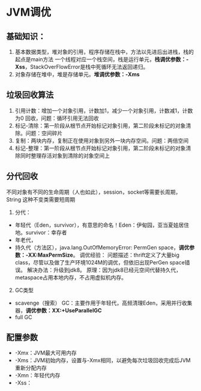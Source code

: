 # JVM调优

## 基础知识：
1. 基本数据类型，堆对象的引用，程序存储在栈中，方法以先进后出进栈，栈的起点是main方法
一个线程对应一个栈空间，栈是运行单元，**栈调优参数：-Xss**，StackOverFlowError是栈中死循环无法返回递归。
2. 对象存储在堆中，堆是存储单元。**堆调优参数：-Xms**

## 垃圾回收算法
1. 引用计数：增加一个对象引用，计数加1，减少一个对象引用，计数减1，计数为0 回收，问题：循环引用无法回收
2. 标记-清除：第一阶段从根节点开始标记对象引用，第二阶段未标记的对象清除。问题：空间碎片
3. 复制：两块内存，复制正在使用对象到另外一块内存空间。问题：两倍空间
4. 标记-整理：第一阶段从根节点开始标记对象引用，第二阶段未标记的对象清除同时整理存活对象到清除的对象空间上

## 分代回收
不同对象有不同的生命周期（人也如此），session，socket等需要长周期，String 这种不变类需要短周期

1. 分代：
* 年轻代（Eden，survivor），有意思的命名！Eden：伊甸园，亚当夏娃居住地。survivor：幸存者
* 年老代，
* 持久代（方法区），java.lang.OutOfMemoryError: PermGen space，**调优参数：-XX:MaxPermSize**。
调优经验：
问题描述：thrift定义了大量big class，尽管以及做了生产环境1024M的调优，但依旧出现PerGen space错误。
解决办法：升级到jdk8。
原理：因为jdk8已经元空间代替持久代，metaspace占用本地内存，不占用虚拟机内存。
 
2. GC类型
* scavenge（搜索） GC：主要作用于年轻代，高频清理Eden，采用并行收集器，**调优参数：XX:+UseParallelGC**
* full GC

## 配置参数
* -Xmx：JVM最大可用内存
* -Xms：JVM初始内存，设置与-Xmx相同，以避免每次垃圾回收完成后JVM重新分配内存
* -Xmn：年轻代内存
* -Xss：

